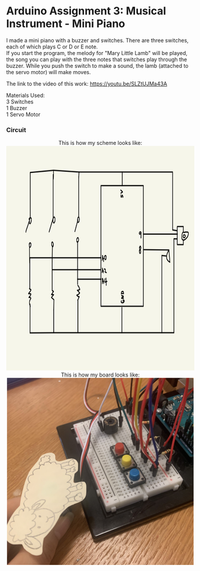 # Arduino Assignment 3: Musical Instrument - Mini Piano

I made a mini piano with a buzzer and switches. There are three switches, each of which plays C or D or E note. <br>
If you start the program, the melody for "Mary Little Lamb" will be played, the song you can play with the three notes that switches play through the buzzer. While you push the switch to make a sound, the lamb (attached to the servo motor) will make moves. <br>

The link to the video of this work: https://youtu.be/SLZtUJMa43A

Materials Used:<br>
3 Switches<br>
1 Buzzer<br>
1 Servo Motor<br>

### Circuit
<p align="center">
  This is how my scheme looks like: <br>
  <img src="circuit.jpg" width="800" height="600"><br>
  This is how my board looks like: <br>
  <img src="board.jpg" width="500" height="500"><br>
</p>

